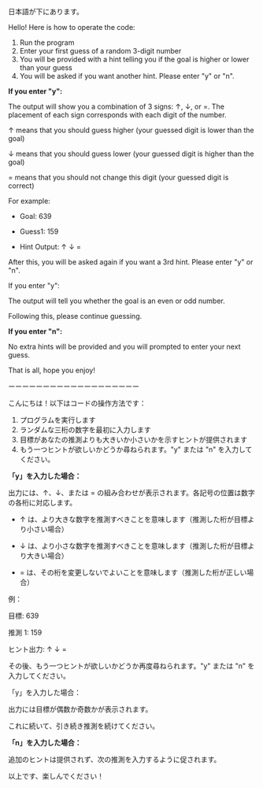 日本語が下にあります。

Hello! Here is how to operate the code:

1. Run the program
2. Enter your first guess of a random 3-digit number
3. You will be provided with a hint telling you if the goal is higher or lower than your guess
4. You will be asked if you want another hint. Please enter "y" or "n".

**If you enter "y":**

The output will show you a combination of 3 signs: ↑, ↓, or =. The placement of each sign corresponds with each digit of the number.

↑ means that you should guess higher (your guessed digit is lower than the goal)

↓ means that you should guess lower (your guessed digit is higher than the goal)

= means that you should not change this digit (your guessed digit is correct)

For example:

- Goal: 639

- Guess1: 159

- Hint Output: ↑ ↓ =

After this, you will be asked again if you want a 3rd hint. Please enter "y" or "n".

If you enter "y":

The output will tell you whether the goal is an even or odd number.

Following this, please continue guessing.

**If you enter "n":**

No extra hints will be provided and you will prompted to enter your next guess.

That is all, hope you enjoy!

ーーーーーーーーーーーーーーーーーーー

こんにちは！以下はコードの操作方法です：

1. プログラムを実行します
2. ランダムな三桁の数字を最初に入力します
3. 目標があなたの推測よりも大きいか小さいかを示すヒントが提供されます
4. もう一つヒントが欲しいかどうか尋ねられます。"y" または "n" を入力してください。

**「y」を入力した場合：**

出力には、↑、↓、または = の組み合わせが表示されます。各記号の位置は数字の各桁に対応します。

- ↑ は、より大きな数字を推測すべきことを意味します（推測した桁が目標より小さい場合）

- ↓ は、より小さな数字を推測すべきことを意味します（推測した桁が目標より大きい場合）

- = は、その桁を変更しないでよいことを意味します（推測した桁が正しい場合）

例：

目標: 639

推測 1: 159

ヒント出力: ↑ ↓ =

その後、もう一つヒントが欲しいかどうか再度尋ねられます。"y" または "n" を入力してください。

「y」を入力した場合：

出力には目標が偶数か奇数かが表示されます。

これに続いて、引き続き推測を続けてください。

**「n」を入力した場合：**

追加のヒントは提供されず、次の推測を入力するように促されます。

以上です、楽しんでください！
